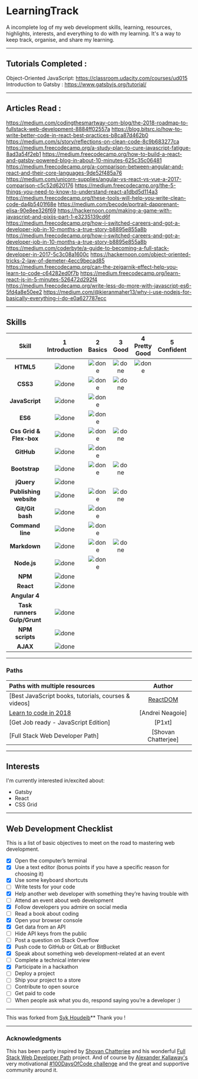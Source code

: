 # LearningTrack

A incomplete log of my web development skills, learning, resources, highlights, interests, and everything to do with my learning. It's a way to keep track, organise, and share my learning.

----
## Tutorials Completed :

Object-Oriented JavaScript: https://classroom.udacity.com/courses/ud015
Introduction to Gatsby : https://www.gatsbyjs.org/tutorial/

----

## Articles Read :
https://medium.com/codingthesmartway-com-blog/the-2018-roadmap-to-fullstack-web-development-8884ff02557a
https://blog.bitsrc.io/how-to-write-better-code-in-react-best-practices-b8ca87d462b0
https://medium.com/s/story/reflections-on-clean-code-8c9b683277ca
https://medium.freecodecamp.org/a-study-plan-to-cure-javascript-fatigue-8ad3a54f2eb1
https://medium.freecodecamp.org/how-to-build-a-react-and-gatsby-powered-blog-in-about-10-minutes-625c35c06481
https://medium.freecodecamp.org/a-comparison-between-angular-and-react-and-their-core-languages-9de52f485a76
https://medium.com/unicorn-supplies/angular-vs-react-vs-vue-a-2017-comparison-c5c52d620176
https://medium.freecodecamp.org/the-5-things-you-need-to-know-to-understand-react-a1dbd5d114a3
https://medium.freecodecamp.org/these-tools-will-help-you-write-clean-code-da4b5401f68e
https://medium.com/becode/portrait-dapprenant-elisa-90e8ee326f69
https://hackernoon.com/making-a-game-with-javascript-and-pixijs-part-1-e3235139cd6f
https://medium.freecodecamp.org/how-i-switched-careers-and-got-a-developer-job-in-10-months-a-true-story-b8895e855a8b
https://medium.freecodecamp.org/how-i-switched-careers-and-got-a-developer-job-in-10-months-a-true-story-b8895e855a8b
https://medium.com/coderbyte/a-guide-to-becoming-a-full-stack-developer-in-2017-5c3c08a1600c
https://hackernoon.com/object-oriented-tricks-2-law-of-demeter-4ecc9becad85
https://medium.freecodecamp.org/can-the-zeigarnik-effect-help-you-learn-to-code-c64282ed0f7b
https://medium.freecodecamp.org/learn-react-js-in-5-minutes-526472d292f4
https://medium.freecodecamp.org/write-less-do-more-with-javascript-es6-5fd4a8e50ee2
https://medium.com/@kieranmaher13/why-i-use-nodejs-for-basically-everything-i-do-e0a627787ecc

----

## Skills

[done]: https://user-images.githubusercontent.com/29199184/32275438-8385f5c0-bf0b-11e7-9406-42265f71e2bd.png "Done"

|               Skill              | 1<br>Introduction | 2<br>Basics   | 3<br>Good     | 4<br>Pretty Good | 5<br>Confident | 6<br>Awesome    |
|:--------------------------------:|:-----------------:|:-------------:|:-------------:|:----------------:|:--------------:|:---------------:|
|**HTML5**                         | ![done][done]     | ![done][done] | ![done][done] | ![done][done]    |                |                 |
|**CSS3**                          | ![done][done]     | ![done][done] | ![done][done] |                  |                |                 |
|**JavaScript**                    | ![done][done]     | ![done][done] |               |                  |                |                 |
|**ES6**                           | ![done][done]     | ![done][done] |               |                  |                |                 |
|**Css Grid & Flex-box**           | ![done][done]     | ![done][done] | ![done][done] |                  |                |                 |
|**GitHub**                        | ![done][done]     | ![done][done] |               |                  |                |                 |
|**Bootstrap**                     | ![done][done]     | ![done][done] | ![done][done] |                  |                |                 |
|**jQuery**                        | ![done][done]     |               |               |                  |                |                 |
|**Publishing website**            | ![done][done]     | ![done][done] | ![done][done] |                  |                |                 |
|**Git/Git bash**                  | ![done][done]     | ![done][done] |               |                  |                |                 |
|**Command line**                  | ![done][done]     | ![done][done] |               |                  |                |                 |
|**Markdown**                      | ![done][done]     | ![done][done] | ![done][done] |                  |                |                 |
|**Node.js**                       | ![done][done]     | ![done][done] |               |                  |                |                 |
|**NPM**                           | ![done][done]     |               |               |                  |                |                 |
|**React**                         | ![done][done]     |               |               |                  |                |                 |
|**Angular 4**                     |                   |               |               |                  |                |                 |
|**Task runners Gulp/Grunt**       | ![done][done]     |               |               |                  |                |                 |
|**NPM scripts**                   | ![done][done]     |               |               |                  |                |                 |
|**AJAX**                          | ![done][done]     |               |               |                  |                |          .      |

----

[//]: # (Reference links to courses)


[JavaScript and React for Developers]: https://www.udemy.com/js-and-react-for-devs/
[You Don't know JavaScript]: https://github.com/getify/You-Dont-Know-JS
[Learn Enough Command Line to Be Dangerous]: https://www.learnenough.com/command-line-tutorial
[The Web Developer Bootcamp - Back End]: https://www.udemy.com/the-web-developer-bootcamp
[JavaScript30]: https://javascript30.com/
[Eloquent JavaScript]: http://eloquentjavascript.net/
[Learn CSS Grid]: https://scrimba.com/g/gR8PTE
[The Beginner's Guide to Reactjs]: https://egghead.io/courses/the-beginner-s-guide-to-reactjs

[//]: # (Reference links to tutors)

[Cassidy Williams]: https://twitter.com/cassidoo
[Christina Truong]: https://twitter.com/christinatruong
[Lynda.com]: https://www.lynda.com
[Ray Villalobos]: https://twitter.com/planetoftheweb
[Michael Hartl]: https://twitter.com/mhartl
[Free Code Camp]: https://www.freecodecamp.org
[Udemy]: https://www.udemy.com
[Udacity]: https://www.udacity.com
[Wes Bos]: https://twitter.com/wesbos
[Marijn Haverbeke]: https://twitter.com/MarijnJH
[Per Harald Borgen]: https://twitter.com/perborgen
[Scrimba]: https://scrimba.com/
[Kent C Dodds]: https://egghead.io/instructors/kentcdodds
[egghead.io]: https://egghead.io/

### Paths

| Paths with multiple resources                             |            Author            |
|:----------------------------------------------------------|:----------------------------:|
| [Best JavaScript books, tutorials, courses & videos]      | [ReactDOM]                   |
| [Learn to code in 2018]                                   | [Andrei Neagoie]             |
| [Get Job ready - JavaScript Edition]                      | [P1xt]                       |
| [Full Stack Web Developer Path]                           | [Shovan Chatterjee]          |

[//]: # (Reference links to paths)

[Learn to code in 2018]: https://hackernoon.com/learn-to-code-in-2018-get-hired-and-have-fun-along-the-way-b338247eed6a

[//]: # (Reference links to authors)
[ReactDOM]: https://reactdom.com


----

## Interests

I'm currently interested in/excited about:

+ Gatsby
+ React
+ CSS Grid

----

## Web Development Checklist

This is a list of basic objectives to meet on the road to mastering web development.


* [x] Open the computer’s terminal
* [x] Use a text editor (bonus points if you have a specific reason for choosing it)
* [x] Use some keyboard shortcuts
* [ ] Write tests for your code
* [x] Help another web developer with something they’re having trouble with
* [ ] Attend an event about web development
* [x] Follow developers you admire on social media
* [ ] Read a book about coding
* [x] Open your browser console
* [x] Get data from an API
* [ ] Hide API keys from the public
* [ ] Post a question on Stack Overflow
* [x] Push code to GitHub or GitLab or BitBucket
* [x] Speak about something web development-related at an event
* [ ] Complete a technical interview
* [x] Participate in a hackathon
* [ ] Deploy a project
* [ ] Ship your project to a store
* [ ] Contribute to open source
* [ ] Get paid to code
* [ ] When people ask what you do, respond saying you’re a developer :)

----

This was forked from [Syk Houdeib](https://syknapse.github.io/Syk-Houdeib/#contact "My contact section | Portfolio")**
Thank you !

----

### Acknowledgments

This has been partly inspired by [Shovan Chatterjee](https://twitter.com/shovan_ch) and his wonderful [Full Stack Web Developer Path](https://github.com/shovanch/fullstack-web-developer-path) project. And of course by [Alexander Kallaway's](https://twitter.com/ka11away) very motivational [#100DaysOfCode challenge](https://github.com/Kallaway/100-days-of-code) and the great and supportive community around it.
